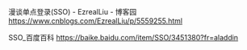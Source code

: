 漫谈单点登录(SSO) - EzrealLiu - 博客园
https://www.cnblogs.com/EzrealLiu/p/5559255.html

SSO_百度百科
https://baike.baidu.com/item/SSO/3451380?fr=aladdin

